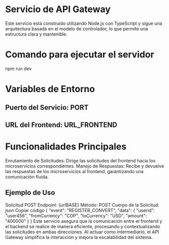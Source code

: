 
# Servicio de API Gateway
Este servicio está construido utilizando Node.js con TypeScript y sigue una arquitectura basada en el modelo de controlador, lo que permite una estructura clara y mantenible.
# Comando para ejecutar el servidor 
  npm run dev
# Variables de Entorno
## Puerto del Servicio: PORT
## URL del Frontend: URL_FRONTEND
# Funcionalidades Principales
Enrutamiento de Solicitudes: Dirige las solicitudes del frontend hacia los microservicios correspondientes.
Manejo de Respuestas: Recibe y devuelve las respuestas de los microservicios al frontend, garantizando una comunicación fluida.
## Ejemplo de Uso
Solicitud POST
Endpoint: {urlBASE}
Método: POST
Cuerpo de la Solicitud:
json
Copiar código
{
  "event": "REGISTER_CONVERT",
  "data": {
    "userid": "user456",
    "fromCurrency": "COP",
    "toCurrency": "USD",
    "amount": "400000"
  }
}
Este servicio asegura que la comunicación entre el frontend y el backend se realice de manera eficiente, procesando y contextualizando las solicitudes en ambas direcciones. Al actuar como intermediario, el API Gateway simplifica la interacción y mejora la escalabilidad del sistema.